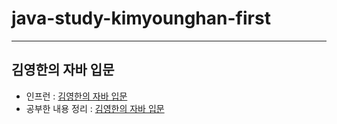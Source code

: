 # java-study-kimyounghan-first
---
## 김영한의 자바 입문
- 인프런 : <a href='https://www.inflearn.com/course/%EA%B9%80%EC%98%81%ED%95%9C%EC%9D%98-%EC%9E%90%EB%B0%94-%EC%9E%85%EB%AC%B8' target="_blank">김영한의 자바 입문</a>
- 공부한 내용 정리 : <a href='https://velog.io/@hajju/series/%EA%B9%80%EC%98%81%ED%95%9C%EC%9D%98-%EC%9E%90%EB%B0%94-%EC%9E%85%EB%AC%B8' target='_blank'>김영한의 자바 입문</a>
